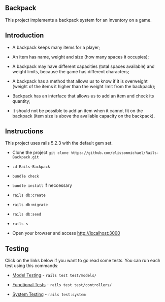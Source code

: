 ## Backpack

This project implements a backpack system for an inventory on a game.

## Introduction

* A backpack keeps many items for a player;

* An item has name, weight and size (how many spaces it occupies);

* A backpack may have different capacities (total spaces available) and weight limits, because the game has different characters;

* A backpack has a method that allows us to know if it is overweight (weight of the items it higher than the weight limit from the backpack);

* Backpack has an interface that allows us to add an item and check its quantity;

* It should not be possible to add an item when it cannot fit on the backpack (item size is above the available capacity on the backpack).

## Instructions

This project uses rails 5.2.3 with the default gem set.

* Clone the project `git clone https://github.com/elissonmichael/Rails-Backpack.git`

* `cd Rails-Backpack`

* `bundle check`

* `bundle install` if neccessary

* `rails db:create`

* `rails db:migrate`

* `rails db:seed`

* `rails s`

* Open your browser and access [http://localhost:3000](http://localhost:3000)

## Testing

Click on the links below if you want to go read some tests. You can run each test using this commands:

* [Model Testing](https://github.com/elissonmichael/Rails-Backpack/blob/master/test/models/backpack_test.rb) - `rails test test/models/`

* [Functional Tests](https://github.com/elissonmichael/Rails-Backpack/blob/master/test/controllers/backpacks_controller_test.rb) - `rails test test/controllers/`

* [System Testing](https://github.com/elissonmichael/Rails-Backpack/blob/master/test/system/backpacks_test.rb) - `rails test:system`
